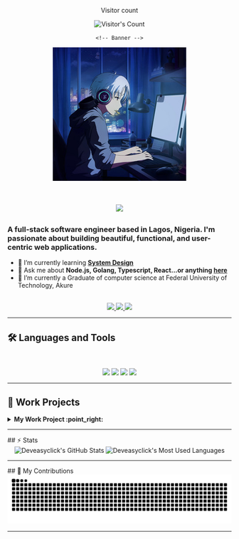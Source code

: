 <div align="center"> 
  <p>Visitor count</p>
  <img src="https://profile-counter.glitch.me/deveasyclick/count.svg" alt="Visitor's Count" />

    <!-- Banner -->
   <img src="https://github.com/deveasyclick/deveasyclick/blob/main/coding_anime.png" alt="Easy Click Logo">

   <h1 align="center">
    <img src="https://readme-typing-svg.herokuapp.com/?font=Inter&size=48&center=true&vCenter=true&width=500&height=70&color=4493F8&duration=4000&lines=Hi+There!+👋;+I'm+Yusuf+Adeniyi!;" />
</h1>
</div>

### A full-stack software engineer based in Lagos, Nigeria. I'm passionate about building beautiful, functional, and user-centric web applications.

- 🌱 I’m currently learning **[System Design](https://blog.bytebytego.com/p/free-system-design-pdf-158-pages)**
- 💬 Ask me about **Node.js, Golang, Typescript,  React...or anything [here](https://github.com/{USERNAME}/{USERNAME}/issues)**
- 🔭 I’m currently a Graduate of computer science at Federal University of Technology, Akure


<br>

<div align="center">
  <a href="ydeniyi@gmail.com">
    <img src="https://img.shields.io/badge/Gmail-333333?style=for-the-badge&logo=gmail&logoColor=red" />
  </a>
  <a href="https://linkedin.com/in/yusuf-adeniyi" target="_blank">
    <img src="https://img.shields.io/badge/LinkedIn-0077B5?style=for-the-badge&logo=linkedin&logoColor=white" target="_blank" />
  </a>
  <a href="https://x.com/easyclick001" target="_blank">
    <img src="https://img.shields.io/badge/X-000000?style=for-the-badge&logo=x&logoColor=white" target="_blank" />
  </a>
</div>

<hr>

## 🛠️ Languages and Tools

<br>

<p align="center">
  <img src="https://skillicons.dev/icons?i=html,css,sass,tailwind,js,react" />
  <img src="https://skillicons.dev/icons?i=nodejs,golang,ts,nestjs,expressjs" />
  <img src="https://skillicons.dev/icons?i=postgres,mongodb,prisma,redis,git" />
  <img src="https://skillicons.dev/icons?i=docker,kubernetes,aws,terraform,firebase,githubaction,cicd" />
</p>
<hr>

## 💼 Work Projects
<!-- start work project section -->
<details>
<summary><b> My Work Project :point_right:</b></summary>
<table>
  <thead>
    <tr>
      <th>Project Name</th>
      <th>Skills used</th>
      <th>Description</th>
    </tr>
  </thead>
  <tbody>
    <tr>
      <td><a href='https://tilvio.vercel.app'>Tilvio</a></td>
      <td>Golang,Chi,React,Typescript,Postgres</td>
      <td>Tilvio helps you browse, compare, and order tiles online with ease.</td>
    </tr>
    <tr>
      <td><a href='https://leaps-uk.web.app'>Leaps</a></td>
      <td>React,Nodejs,Typescript,Firebase</td>
      <td>Admin dashboard for uploading and managing study resources for leaps mobile app</td>
    </tr>
    <tr>
      <td><a href="https://keshavsingh4522.github.io/Projects/CodeEditor/">CodeEditor</a></td>
      <td>HTML,CSS,Javascript</td>
      <td>write html cod here and the result will display there</td>
    </tr>
  </tbody>
</table>
</details>
<!-- end work project section -->

<hr>
## ⚡️ Stats

<br>

<div align=center>
  <img width=390 src="https://github-readme-stats.vercel.app/api?username=deveasyclick&theme=transparent&count_private=true&show_icons=true&rank_icon=github&locale=en" alt="Deveasyclick's GitHub Stats" />
  <img width=325 src="https://github-readme-stats.vercel.app/api/top-langs?username=deveasyclick&theme=transparent&layout=donut&hide=css&langs_count=8&border_radius=10&show_icons=true&locale=en" alt="Deveasyclick's Most Used Languages" />
</div>

<hr>
## 🐍 My Contributions

<div align="center">
  <picture>
    <source media="(prefers-color-scheme: dark)" srcset="https://raw.githubusercontent.com/deveasyclick/deveasyclick/output/github-contribution-grid-snake-dark.svg" />
    <source media="(prefers-color-scheme: light)" srcset="https://raw.githubusercontent.com/deveasyclick/deveasyclick/output/github-contribution-grid-snake.svg" />
    <img alt="github-snake" src="https://raw.githubusercontent.com/deveasyclick/deveasyclick/output/github-contribution-grid-snake.svg" />
  </picture>
</div>

<hr>
